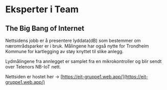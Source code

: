 # Eksperter i Team
## The Big Bang of Internet
Nettsidens jobb er å presentere lyddata(dB) som bestemmer om nærområdsparker er i bruk.
Målingene har også nytte for Trondheim Kommune for  kartlegging av støy knyttet til slike anlegg.

Lydmålingene fra annlegget er samplet fra en mikrokontroller og blir sendt over Telenors NB-IoT nett. 

Nettsiden er hostet her -> [https://eit-gruppe1.web.app/](https://eit-gruppe1.web.app/)
